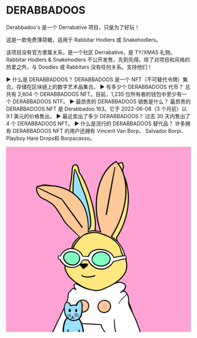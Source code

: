 # DERABBADOOS

Derabbadoo's 是一个 Derrabative 项目，只是为了好玩！

这是一款免费薄荷糖，适用于 Rabbitar Hodlers 或 Snakehodlers。

该项目没有官方隶属关系，是一个社区 Derrabative，是 TY/XMAS 礼物。Rabbitar Hodlers & Snakehodlers 不公开发售，先到先得。除了对项目和风格的热爱之外，与 Doodles 或 Rabbitars 没有任何关系。支持他们！

▶ 什么是 DERABBADOOS？
DERABBADOOS 是一个 NFT（不可替代令牌）集合。存储在区块链上的数字艺术品集合。
▶ 有多少个 DERABBADOOS 代币？
总共有 2,604 个 DERABBADOOS NFT。目前，1,235 位所有者的钱包中至少有一个 DERABBADOOS NTF。
▶ 最昂贵的 DERABBADOOS 销售是什么？
最昂贵的 DERABBADOOS NFT 是 Derabbadoo 163。它于 2022-06-08（3 个月前）以 9.1 美元的价格售出。
▶ 最近卖出了多少 DERABBADOOS？
过去 30 天内售出了 4 个 DERABBADOOS NFT。
▶ 什么是流行的 DERABBADOOS 替代品？
许多拥有 DERABBADOOS NFT 的用户还拥有 Vincent Van Borp、 Salvador Borpi、 Playboy Hare Drops和 Borpacasso。

![nft](unnamed.jpg)
